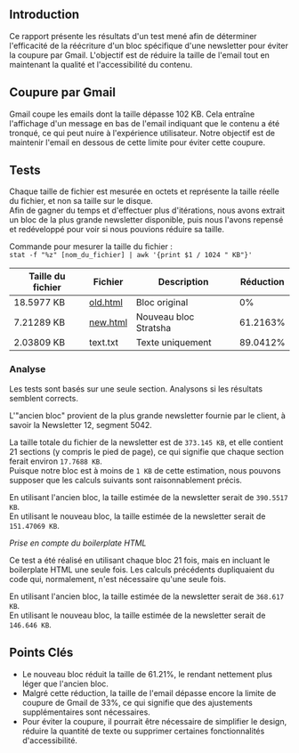 ## Introduction

Ce rapport présente les résultats d'un test mené afin de déterminer l'efficacité de la réécriture d'un bloc spécifique d'une newsletter pour éviter la coupure par Gmail. L'objectif est de réduire la taille de l'email tout en maintenant la qualité et l'accessibilité du contenu.

## Coupure par Gmail

Gmail coupe les emails dont la taille dépasse 102 KB. Cela entraîne l'affichage d'un message en bas de l'email indiquant que le contenu a été tronqué, ce qui peut nuire à l'expérience utilisateur. Notre objectif est de maintenir l'email en dessous de cette limite pour éviter cette coupure.

## Tests

Chaque taille de fichier est mesurée en octets et représente la taille réelle du fichier, et non sa taille sur le disque.  
Afin de gagner du temps et d'effectuer plus d'itérations, nous avons extrait un bloc de la plus grande newsletter disponible, puis nous l'avons repensé et redéveloppé pour voir si nous pouvions réduire sa taille.

Commande pour mesurer la taille du fichier :  
`stat -f "%z" [nom_du_fichier] | awk '{print $1 / 1024 " KB"}'`

| Taille du fichier | Fichier                                                                                                             | Description           | Réduction |
| ----------------- | ------------------------------------------------------------------------------------------------------------------- | --------------------- | --------- |
| 18.5977 KB        | [old.html](http://htmlpreview.github.io/?https://github.com/Stratsha/frc-newsletter/blob/main/newsletter/base.html) | Bloc original         | 0%        |
| 7.21289 KB        | [new.html](http://htmlpreview.github.io/?https://github.com/Stratsha/frc-newsletter/blob/main/newsletter/new.html)  | Nouveau bloc Stratsha | 61.2163%  |
| 2.03809 KB        | text.txt                                                                                                            | Texte uniquement      | 89.0412%  |

### Analyse

Les tests sont basés sur une seule section. Analysons si les résultats semblent corrects.

L'"ancien bloc" provient de la plus grande newsletter fournie par le client, à savoir la Newsletter 12, segment 5042.

La taille totale du fichier de la newsletter est de `373.145 KB`, et elle contient 21 sections (y compris le pied de page), ce qui signifie que chaque section ferait environ `17.7688 KB`.  
Puisque notre bloc est à moins de `1 KB` de cette estimation, nous pouvons supposer que les calculs suivants sont raisonnablement précis.

En utilisant l'ancien bloc, la taille estimée de la newsletter serait de `390.5517 KB`.  
En utilisant le nouveau bloc, la taille estimée de la newsletter serait de `151.47069 KB`.

_Prise en compte du boilerplate HTML_

Ce test a été réalisé en utilisant chaque bloc 21 fois, mais en incluant le boilerplate HTML une seule fois. Les calculs précédents dupliquaient du code qui, normalement, n'est nécessaire qu'une seule fois.

En utilisant l'ancien bloc, la taille estimée de la newsletter serait de `368.617 KB`.  
En utilisant le nouveau bloc, la taille estimée de la newsletter serait de `146.646 KB`.

## Points Clés

- Le nouveau bloc réduit la taille de 61.21%, le rendant nettement plus léger que l'ancien bloc.
- Malgré cette réduction, la taille de l'email dépasse encore la limite de coupure de Gmail de 33%, ce qui signifie que des ajustements supplémentaires sont nécessaires.
- Pour éviter la coupure, il pourrait être nécessaire de simplifier le design, réduire la quantité de texte ou supprimer certaines fonctionnalités d'accessibilité.
